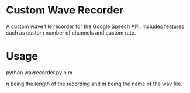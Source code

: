 # Custom Wave Recorder 
A custom wave file recorder for the Google Speech API.
Includes features such as custom number of channels and custom rate.

# Usage 
python wavrecorder.py n m 

n being the length of the recording and m being the name of the wav file.
